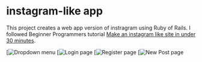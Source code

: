 # instagram-like app
This project creates a web app version of instragram using Ruby of Rails. I followed Beginner Programmers tutorial [Make an instagram like site in under 30 minutes](https://www.youtube.com/watch?v=MpFO4Zr0EPE). 

[![Dropdown menu](https://postimg.org/image/uoglwoq0n/)
[![Login page](https://postimg.org/image/mhthgaadr/)
[![Register page](https://s30.postimg.org/r4k0ief4x/Screen_Shot_2017_02_10_at_2_02_29_PM.png)
[![New Post page](https://postimg.org/image/gjthyt0bb/)